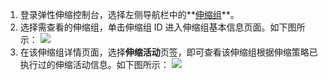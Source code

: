 1. 登录弹性伸缩控制台，选择左侧导航栏中的**[伸缩组](https://console.cloud.tencent.com/autoscaling/group)**。
2. 选择需查看的伸缩组，单击伸缩组 ID 进入伸缩组基本信息页面。如下图所示：
![](https://main.qcloudimg.com/raw/9b6769497556ccffede7ef9eadaa8ac8.png)
3. 在该伸缩组详情页面，选择**伸缩活动**页签，即可查看该伸缩组根据伸缩策略已执行过的伸缩活动信息。如下图所示：
![](https://main.qcloudimg.com/raw/f819535101531ca2474246160ca0c71c.png)

